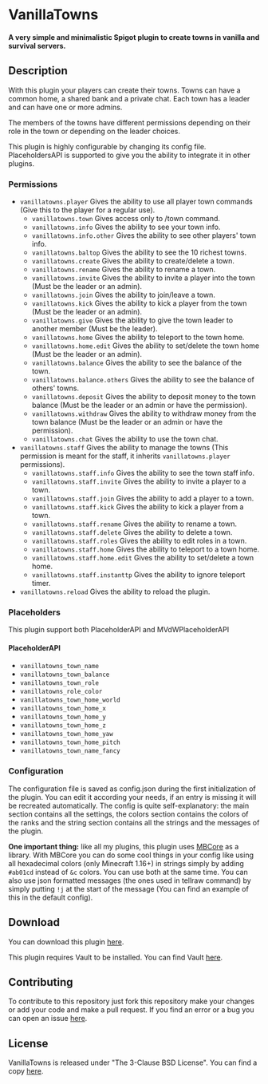 # VanillaTowns

#### A very simple and minimalistic Spigot plugin to create towns in vanilla and survival servers.

## Description

With this plugin your players can create their towns. Towns can have a common home, a shared bank and a private chat.
Each town has a leader and can have one or more admins.

The members of the towns have different permissions depending on their role in the town or depending on the leader
choices.

This plugin is highly configurable by changing its config file. PlaceholdersAPI is supported to
give you the ability to integrate it in other plugins.

### Permissions

* `vanillatowns.player` Gives the ability to use all player town commands (Give this to the player for a regular use).
    * `vanillatowns.town` Gives access only to /town command.
    * `vanillatowns.info` Gives the ability to see your town info.
    * `vanillatowns.info.other` Gives the ability to see other players' town info.
    * `vanillatowns.baltop` Gives the ability to see the 10 richest towns.
    * `vanillatowns.create` Gives the ability to create/delete a town.
    * `vanillatowns.rename` Gives the ability to rename a town.
    * `vanillatowns.invite` Gives the ability to invite a player into the town (Must be the leader or an admin).
    * `vanillatowns.join` Gives the ability to join/leave a town.
    * `vanillatowns.kick` Gives the ability to kick a player from the town (Must be the leader or an admin).
    * `vanillatowns.give` Gives the ability to give the town leader to another member (Must be the leader).
    * `vanillatowns.home` Gives the ability to teleport to the town home.
    * `vanillatowns.home.edit` Gives the ability to set/delete the town home (Must be the leader or an admin).
    * `vanillatowns.balance` Gives the ability to see the balance of the town.
    * `vanillatowns.balance.others` Gives the ability to see the balance of others' towns.
    * `vanillatowns.deposit` Gives the ability to deposit money to the town balance (Must be the leader or an admin or have the permission).
    * `vanillatowns.withdraw` Gives the ability to withdraw money from the town balance (Must be the leader or an admin or have the permission).
    * `vanillatowns.chat` Gives the ability to use the town chat.
* `vanillatowns.staff` Gives the ability to manage the towns (This permission is meant for the staff, it inherits `vanillatowns.player` permissions).
    * `vanillatowns.staff.info` Gives the ability to see the town staff info.
    * `vanillatowns.staff.invite` Gives the ability to invite a player to a town.
    * `vanillatowns.staff.join` Gives the ability to add a player to a town.
    * `vanillatowns.staff.kick` Gives the ability to kick a player from a town.
    * `vanillatowns.staff.rename` Gives the ability to rename a town.
    * `vanillatowns.staff.delete` Gives the ability to delete a town.
    * `vanillatowns.staff.roles` Gives the ability to edit roles in a town.
    * `vanillatowns.staff.home` Gives the ability to teleport to a town home.
    * `vanillatowns.staff.home.edit` Gives the ability to set/delete a town home.
    * `vanillatowns.staff.instanttp` Gives the ability to ignore teleport timer.
* `vanillatowns.reload` Gives the ability to reload the plugin.

### Placeholders

This plugin support both PlaceholderAPI and MVdWPlaceholderAPI

#### PlaceholderAPI

* `vanillatowns_town_name`
* `vanillatowns_town_balance`
* `vanillatowns_town_role`
* `vanillatowns_role_color`
* `vanillatowns_town_home_world`
* `vanillatowns_town_home_x`
* `vanillatowns_town_home_y`
* `vanillatowns_town_home_z`
* `vanillatowns_town_home_yaw`
* `vanillatowns_town_home_pitch`
* `vanillatowns_town_name_fancy`

### Configuration

The configuration file is saved as config.json during the first initialization of the plugin. You can edit it according
your needs, if an entry is missing it will be recreated automatically. The config is quite self-explanatory: the main
section contains all the settings, the colors section contains the colors of the ranks and the string section contains
all the strings and the messages of the plugin.

**One important thing:** like all my plugins, this plugin uses [MBCore](https://github.com/MultiCoreNetwork/MBCore) as a
library. With MBCore you can do some cool things in your config like using all hexadecimal colors (only Minecraft 1.16+)
in strings simply by adding `#ab01cd` instead of `&c` colors. You can use both at the same time. You can
also use json formatted messages (the ones used in tellraw command) by simply putting `!j` at the start of the message 
(You can find an example of this in the default config).

## Download

You can download this plugin [here](https://www.spigotmc.org/resources/vanilla-towns.90837/).

This plugin requires Vault to be installed. You can find Vault [here](https://www.spigotmc.org/resources/vault.34315).

## Contributing

To contribute to this repository just fork this repository make your changes or add your code and make a pull request.
If you find an error or a bug you can open an issue [here](https://github.com/MultiCoreNetwork/VanillaTowns/issues).

## License

VanillaTowns is released under "The 3-Clause BSD License". You can find a
copy [here](https://github.com/MultiCoreNetwork/VanillaTowns/blob/master/LICENSE).